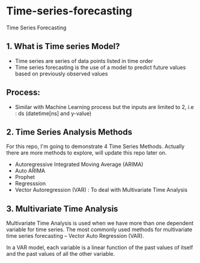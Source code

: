 # Time-series-forecasting
Time Series Forecasting

## 1. What is Time series Model?
* Time series are series of data points listed in time order
* Time series forecasting is the use of a model to predict future values based on previously observed values

## Process:
* Similar with Machine Learning process but the inputs are limited to 2, i.e : ds (datetime[ns] and y-value)

## 2. Time Series Analysis Methods
For this repo, I'm going to demonstrate 4 Time Series Methods. Actually there are more methods to explore, will update this repo later on.

* Autoregressive Integrated Moving Average (ARIMA)
* Auto ARIMA
* Prophet
* Regresssion
* Vector Autoregression (VAR) : To deal with Multivariate Time Analysis

## 3. Multivariate Time Analysis
Multivariate Time Analysis is used when we have more than one dependent variable for time series.
The most commonly used methods for multivariate time series forecasting – Vector Auto Regression (VAR).

In a VAR model, each variable is a linear function of the past values of itself and the past values of all the other variable.
